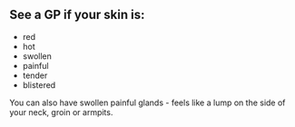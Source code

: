 ## See a GP if your skin is:
- red
- hot
- swollen
- painful
- tender
- blistered

You can also have swollen painful glands - feels like a lump on the side of your neck, groin or armpits.